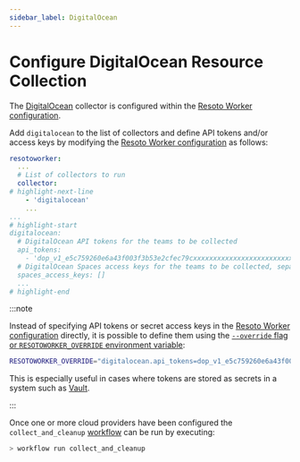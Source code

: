 ```yaml
---
sidebar_label: DigitalOcean
---
```


# Configure DigitalOcean Resource Collection

The [DigitalOcean](../../reference/data-models/digitalocean.md) collector is configured within the [Resoto Worker configuration](../../reference/configuration/index.md).

Add `digitalocean` to the list of collectors and define API tokens and/or access keys by modifying the [Resoto Worker configuration](../../reference/configuration/index.md) as follows:

```yaml
resotoworker:
  ...
  # List of collectors to run
  collector:
# highlight-next-line
    - 'digitalocean'
    ...
...
# highlight-start
digitalocean:
  # DigitalOcean API tokens for the teams to be collected
  api_tokens:
    - 'dop_v1_e5c759260e6a43f003f3b53e2cfec79cxxxxxxxxxxxxxxxxxxxxxxxxxxxxxxxx'
  # DigitalOcean Spaces access keys for the teams to be collected, separated by colons
  spaces_access_keys: []
  ...
# highlight-end
```

:::note

Instead of specifying API tokens or secret access keys in the [Resoto Worker configuration](../../reference/configuration/index.md) directly, it is possible to define them using the [`--override` flag or `RESOTOWORKER_OVERRIDE` environment variable](../../index.md#overriding-individual-properties):

```bash title="Example"
RESOTOWORKER_OVERRIDE="digitalocean.api_tokens=dop_v1_e5c759260e6a43f003f3b53e2cfec79cxxxxxxxxxxxxxxxxxxxxxxxx"
```

This is especially useful in cases where tokens are stored as secrets in a system such as [Vault](https://vaultproject.io).

:::

Once one or more cloud providers have been configured the `collect_and_cleanup` [workflow](../../concepts/automation/workflow.md) can be run by executing:

```bash
> workflow run collect_and_cleanup
```
